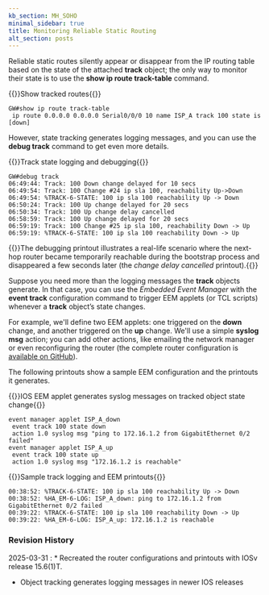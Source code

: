 ```yaml
---
kb_section: MH_SOHO
minimal_sidebar: true
title: Monitoring Reliable Static Routing
alt_section: posts
---
```

Reliable static routes silently appear or disappear from the IP routing table based on the state of the attached **track** object; the only way to monitor their state is to use the **show ip route track-table** command.

{{<cc>}}Show tracked routes{{</cc>}}
```
GW#show ip route track-table
 ip route 0.0.0.0 0.0.0.0 Serial0/0/0 10 name ISP_A track 100 state is [down]
```

However, state tracking generates logging messages, and you can use the **debug track** command to get even more details.
 
{{<cc>}}Track state logging and debugging{{</cc>}}
```
GW#debug track
06:49:44: Track: 100 Down change delayed for 10 secs
06:49:54: Track: 100 Change #24 ip sla 100, reachability Up->Down
06:49:54: %TRACK-6-STATE: 100 ip sla 100 reachability Up -> Down
06:50:24: Track: 100 Up change delayed for 20 secs
06:50:34: Track: 100 Up change delay cancelled
06:58:59: Track: 100 Up change delayed for 20 secs
06:59:19: Track: 100 Change #25 ip sla 100, reachability Down -> Up
06:59:19: %TRACK-6-STATE: 100 ip sla 100 reachability Down -> Up
```

{{<note>}}The debugging printout illustrates a real-life scenario where the next-hop router became temporarily reachable during the bootstrap process and disappeared a few seconds later (the *change delay cancelled* printout).{{</note>}}

Suppose you need more than the logging messages the **track** objects generate. In that case, you can use the *Embedded Event Manager* with the **event track** configuration command to trigger EEM applets (or TCL scripts) whenever a **track** object’s state changes.

For example, we'll define two EEM applets: one triggered on the **down** change, and another triggered on the **up** change. We'll use a simple **syslog msg** action; you can add other actions, like emailing the network manager or even reconfiguring the router (the complete router configuration is [available on GitHub](https://github.com/ipspace/netlab-examples/blob/master/multihoming/small-site/gw-eem-applet.cfg)).

The following printouts show a sample EEM configuration and the printouts it generates.

{{<cc>}}IOS EEM applet generates syslog messages on tracked object state change{{</cc>}}
```
event manager applet ISP_A_down
 event track 100 state down
 action 1.0 syslog msg "ping to 172.16.1.2 from GigabitEthernet 0/2 failed"
event manager applet ISP_A_up
 event track 100 state up
 action 1.0 syslog msg "172.16.1.2 is reachable"
```

{{<cc>}}Sample track logging and EEM printouts{{</cc>}}
```
00:38:52: %TRACK-6-STATE: 100 ip sla 100 reachability Up -> Down
00:38:52: %HA_EM-6-LOG: ISP_A_down: ping to 172.16.1.2 from GigabitEthernet 0/2 failed
00:39:22: %TRACK-6-STATE: 100 ip sla 100 reachability Down -> Up
00:39:22: %HA_EM-6-LOG: ISP_A_up: 172.16.1.2 is reachable
```

### Revision History

2025-03-31
: * Recreated the router configurations and printouts with IOSv release 15.6(1)T.
  * Object tracking generates logging messages in newer IOS releases

